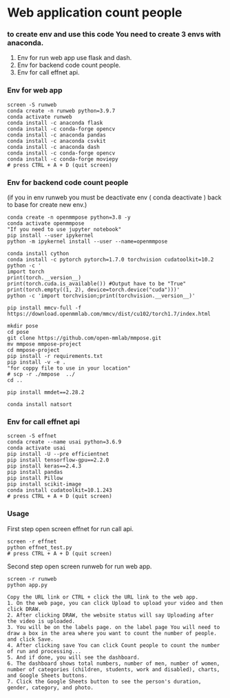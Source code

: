 # Web application count people
### to create env and use this code You need to create 3 envs with anaconda. 
1. Env for run web app use flask and dash.
2. Env for backend code count people.
3. Env for call effnet api.

### Env for web app
```
screen -S runweb
conda create -n runweb python=3.9.7
conda activate runweb
conda install -c anaconda flask
conda install -c conda-forge opencv
conda install -c anaconda pandas
conda install -c anaconda csvkit
conda install -c anaconda dash
conda install -c conda-forge opencv
conda install -c conda-forge moviepy
# press CTRL + A + D (quit screen)
```
### Env for backend code count people
(if you in env runweb you must be deactivate env ( conda deactivate ) back to base for create new env.)
```
conda create -n openmmpose python=3.8 -y
conda activate openmmpose
"If you need to use jupyter notebook"
pip install --user ipykernel
python -m ipykernel install --user --name=openmmpose

conda install cython
conda install -c pytorch pytorch=1.7.0 torchvision cudatoolkit=10.2
python -c '
import torch
print(torch.__version__)
print(torch.cuda.is_available()) #Output have to be "True"
print(torch.empty((1, 2), device=torch.device("cuda")))'
python -c 'import torchvision;print(torchvision.__version__)'

pip install mmcv-full -f https://download.openmmlab.com/mmcv/dist/cu102/torch1.7/index.html

mkdir pose
cd pose
git clone https://github.com/open-mmlab/mmpose.git
mv mmpose mmpose-project 
cd mmpose-project
pip install -r requirements.txt
pip install -v -e .
"for coppy file to use in your location"
# scp -r ./mmpose  ../
cd ..

pip install mmdet==2.28.2

conda install natsort
```
### Env for call effnet api
```
screen -S effnet
conda create --name usai python=3.6.9
conda activate usai
pip install -U --pre efficientnet
pip install tensorflow-gpu==2.2.0
pip install keras==2.4.3
pip install pandas
pip install Pillow
pip install scikit-image
conda install cudatoolkit=10.1.243
# press CTRL + A + D (quit screen)
```
### Usage
First step open screen effnet for run call api.
```
screen -r effnet
python effnet_test.py
# press CTRL + A + D (quit screen)
```
Second step open screen runweb for run web app.
```
screen -r runweb
python app.py
```
```
Copy the URL link or CTRL + click the URL link to the web app.
1. On the web page, you can click Upload to upload your video and then click DRAW.
2. After clicking DRAW, the website status will say Uploading after the video is uploaded.
3. You will be on the labels page. on the label page You will need to draw a box in the area where you want to count the number of people. and click Save.
4. After clicking save You can click Count people to count the number of run and processing...
5. And if done, you will see the dashboard.
6. The dashboard shows total numbers, number of men, number of women, number of categories (children, students, work and disabled), charts, and Google Sheets buttons.
7. Click the Google Sheets button to see the person's duration, gender, category, and photo.
```
